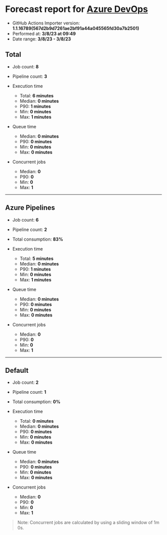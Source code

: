 # Forecast report for [Azure DevOps](https://dev.azure.com/ghes-demo/gh-importer-labs/_build)

- GitHub Actions Importer version: **1.1.16789(567d2b9d7261ae2bf91a44a045565fd30a7b2501)**
- Performed at: **3/8/23 at 09:49**
- Date range: **3/8/23 - 3/8/23**

## Total

- Job count: **8**
- Pipeline count: **3**

- Execution time

  - Total: **6 minutes**
  - Median: **0 minutes**
  - P90: **1 minutes**
  - Min: **0 minutes**
  - Max: **1 minutes**

- Queue time

  - Median: **0 minutes**
  - P90: **0 minutes**
  - Min: **0 minutes**
  - Max: **0 minutes**

- Concurrent jobs

  - Median: **0**
  - P90: **0**
  - Min: **0**
  - Max: **1**

---

## Azure Pipelines

- Job count: **6**
- Pipeline count: **2**
- Total consumption: **83%**

- Execution time

  - Total: **5 minutes**
  - Median: **0 minutes**
  - P90: **1 minutes**
  - Min: **0 minutes**
  - Max: **1 minutes**

- Queue time

  - Median: **0 minutes**
  - P90: **0 minutes**
  - Min: **0 minutes**
  - Max: **0 minutes**

- Concurrent jobs

  - Median: **0**
  - P90: **0**
  - Min: **0**
  - Max: **1**

---

## Default

- Job count: **2**
- Pipeline count: **1**
- Total consumption: **0%**

- Execution time

  - Total: **0 minutes**
  - Median: **0 minutes**
  - P90: **0 minutes**
  - Min: **0 minutes**
  - Max: **0 minutes**

- Queue time

  - Median: **0 minutes**
  - P90: **0 minutes**
  - Min: **0 minutes**
  - Max: **0 minutes**

- Concurrent jobs

  - Median: **0**
  - P90: **0**
  - Min: **0**
  - Max: **1**

> Note: Concurrent jobs are calculated by using a sliding window of 1m 0s.
